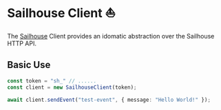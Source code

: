 # Sailhouse Client ⛵

The [Sailhouse](https://sailhouse.dev) Client provides an idomatic abstraction over the Sailhouse HTTP API.

## Basic Use

```ts
const token = "sh_" // ......
const client = new SailhouseClient(token);

await client.sendEvent("test-event", { message: "Hello World!" });
```
